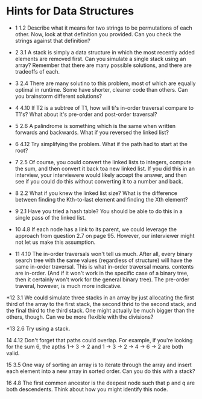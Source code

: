# Hints for Data Structures

* 1 1.2 Describe what it means for two strings to be permutations of each other. Now, look at that definition you provided.  Can you check the strings against that definition?

* 2 3.1 A stack is simply a data structure in which the most recently added elements are removed first.  Can you simulate a single stack using an array?  Remember that there are many possible solutions, and there are tradeoffs of each.

* 3 2.4 There are many solutino to this problem, most of which are equally optimal in runtime.  Some have shorter, cleaner code than others.  Can you brainstorm different solutions?

* 4 4.10 If T2 is a subtree of T1, how will ti's in-order traversal compare to T1's?  What about it's pre-order and post-order traversal?

* 5 2.6 A palindrome is something which is the same when written forwards and backwards.  What if you reversed the linked list?

* 6 4.12 Try simplifying the problem.  What if the path had to start at the root?

* 7 2.5 Of course, you could convert the linked lists to integers, compute the sum, and then convert it back toa new linked list.  If you did this in an interview, your interviewere would likely accept the answer, and then see if you could do this without converting it to a number and back.

* 8 2.2 What if you knew the linked list size?  What is the difference between finding the Kth-to-last element and finding the Xth element?

* 9 2.1 Have you tried a hash table?  You should be able to do this in a single pass of the linked list.

* 10 4.8 If each node has a link to its parent, we could leverage the approach from question 2.7 on page 95.  However, our interviewer might not let us make this assumption.

* 11 4.10 The in-order traversals won't tell us much.  After all, every binary search tree with the same values (regardless of structure) will have the same in-order traversal.  This is what in-order traversal means.  contents are in-order.  (And if it won't work in the specific case of a binary tree, then it certainly won't work for the general binary tree).  The pre-order traveral, however, is much more indicative.

*12 3.1 We could simulate three stacks in an array by just allocating the first third of the array to the first stack, the second thrid to the second stack, and the final third to the third stack.  One might actually be much bigger than the others, though.  Can we be more flexible with the divisions?

*13 2.6 Try using a stack.

14 4.12 Don't forget that paths could overlap.  For example, if you're looking for the sum 6, the apths 1-> 3 -> 2 and 1 -> 3 -> 2 -> 4 -> 6 -> 2 are both valid.

15 3.5 One way of sorting an array is to iterate through the array and insert each element into a new array in sorted order.  Can you do this with a stack?

16 4.8 The first common ancestor is the deepest node such that p and q are both descendents.  Think about how you might identify this node.

